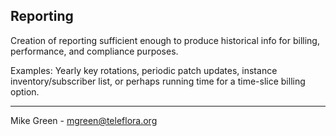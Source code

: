 Reporting
---------

Creation of reporting sufficient enough to produce historical info for billing, performance, and compliance purposes.

Examples: Yearly key rotations, periodic patch updates, instance inventory/subscriber list, or perhaps running time for a time-slice billing option.

---------
Mike Green - mgreen@teleflora.org
